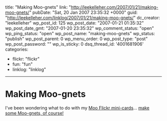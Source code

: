 title: "Making Moo-gnets"
link: "http://leekelleher.com/2007/01/21/making-moo-gnets/"
pubDate: "Sat, 20 Jan 2007 23:35:32 +0000"
guid: "http://leekelleher.com/linklog/2007/01/21/making-moo-gnets/"
dc_creator: "leekelleher"
wp_post_id: 125
wp_post_date: "2007-01-21 01:35:32"
wp_post_date_gmt: "2007-01-20 23:35:32"
wp_comment_status: "open"
wp_ping_status: "open"
wp_post_name: "making-moo-gnets"
wp_status: "publish"
wp_post_parent: 0
wp_menu_order: 0
wp_post_type: "post"
wp_post_password: ""
wp_is_sticky: 0
dsq_thread_id: '4001681906'
categories:
  - flickr: "flickr"
  - fun: "fun"
  - linklog: "linklog"

---

# Making Moo-gnets

I've been wondering what to do with my <a href="http://www.moo.com/flickr/">Moo Flickr mini-cards</a>... <a href="http://meish.org/2006/10/20/making-moo-gnets/" >make some Moo-gnets, of course!</a>